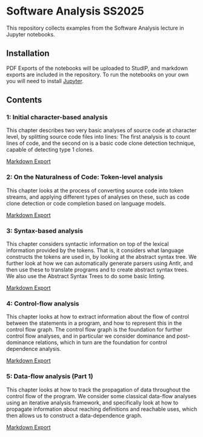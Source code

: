 # Software Analysis SS2025

This repository collects examples from the Software Analysis lecture in
Jupyter notebooks. 

## Installation

PDF Exports of the notebooks will be uploaded to StudIP, and markdown
exports are included in the repository. To run the notebooks on your own you
will need to install [Jupyter](https://jupyter.org/install).

## Contents

### 1: Initial character-based analysis

This chapter describes two very basic analyses of source code at character
level, by splitting source code files into lines: The first analysis is to
count lines of code, and the second on is a basic code clone detection
technique, capable of detecting type 1 clones.

[Markdown Export](rendered/1%20Analysis%20Basics.md)


### 2: On the Naturalness of Code: Token-level analysis

This chapter looks at the process of converting source code into token streams,
and applying different types of analyses on these, such as code clone detection
or code completion based on language models.

[Markdown Export](rendered/2%20Naturalness%20of%20Code.md)



### 3: Syntax-based analysis

This chapter considers syntactic information on top of the lexical
information provided by the tokens. That is, it considers what language
constructs the tokens are used in, by looking at the abstract syntax tree.
We further look at how we can automatically generate parsers using Antlr,
and then use these to translate programs and to create abstract syntax
trees. We also use the Abstract Syntax Trees to do some basic linting.

[Markdown Export](rendered/3%20Syntax-based%20Analysis.md)


### 4: Control-flow analysis

This chapter looks at how to extract information about the flow of control
between the statements in a program, and how to represent this in the
control flow graph. The control flow graph is the foundation for further
control flow analyses, and in particular we consider dominance and
post-dominance relations, which in turn are the foundation for control
dependence analysis.

[Markdown Export](rendered/4%20Controlflow_Analysis.md)


### 5: Data-flow analysis (Part 1)

This chapter looks at how to track the propagation of data throughout the
control flow of the program. We consider some classical data-flow analyses
using an iterative analysis framework, and specifically look at how to
propagate information about reaching definitions and reachable uses, which
then allows us to construct a data-dependence graph.

[Markdown Export](rendered/5%20Dataflow%20Analysis.md)
